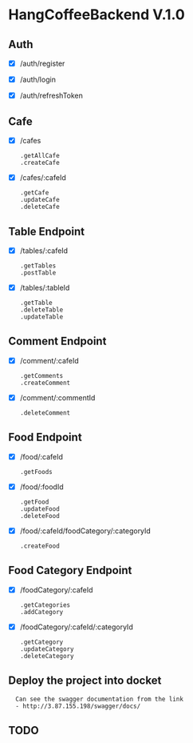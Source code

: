 # HangCoffeeBackend V.1.0

## Auth
- [x] /auth/register

- [x] /auth/login

- [x] /auth/refreshToken

## Cafe

- [x] /cafes

      .getAllCafe    
      .createCafe

- [x] /cafes/:cafeId
            
      .getCafe
      .updateCafe
      .deleteCafe

## Table Endpoint

- [x] /tables/:cafeId

      .getTables
      .postTable


- [x] /tables/:tableId

      .getTable
      .deleteTable
      .updateTable

## Comment Endpoint
- [x] /comment/:cafeId

      .getComments
      .createComment

- [x] /comment/:commentId

      .deleteComment

## Food Endpoint
- [x] /food/:cafeId

      .getFoods

- [x] /food/:foodId

      .getFood
      .updateFood
      .deleteFood

- [x] /food/:cafeId/foodCategory/:categoryId

      .createFood

## Food Category Endpoint
- [x] /foodCategory/:cafeId

      .getCategories
      .addCategory
- [x] /foodCategory/:cafeId/:categoryId

      .getCategory
      .updateCategory
      .deleteCategory
## Deploy the project into docket
      Can see the swagger documentation from the link
      - http://3.87.155.198/swagger/docs/      

## TODO

